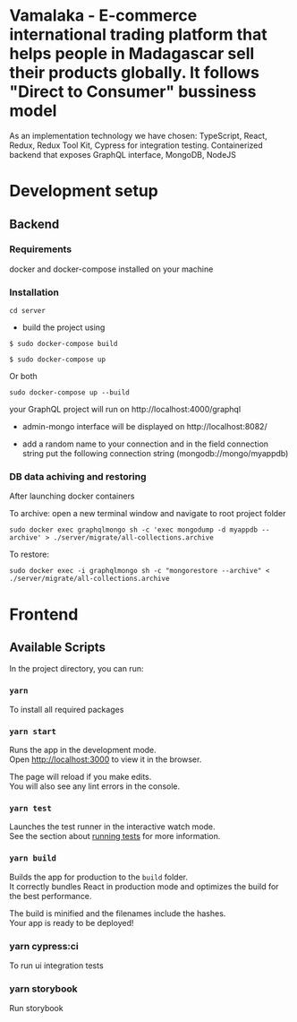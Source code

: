 # Vamalaka - E-commerce international trading platform that helps people in Madagascar sell their products globally. It follows "Direct to Consumer" bussiness model

As an implementation technology we have chosen: TypeScript, React, Redux, Redux Tool Kit, Cypress for integration testing. Containerized backend that exposes GraphQL interface, MongoDB, NodeJS

# Development setup

## Backend

### Requirements

docker and docker-compose installed on your machine

### Installation

```
cd server
```

- build the project using

```
$ sudo docker-compose build
```

```
$ sudo docker-compose up
```

Or both

```
sudo docker-compose up --build
```

your GraphQL project will run on http://localhost:4000/graphql

- admin-mongo interface will be displayed on http://localhost:8082/

- add a random name to your connection and in the field connection string put the following connection string
  (mongodb://mongo/myappdb)

### DB data achiving and restoring

After launching docker containers

To archive:
open a new terminal window and navigate to root project folder

```
sudo docker exec graphqlmongo sh -c 'exec mongodump -d myappdb --archive' > ./server/migrate/all-collections.archive
```

To restore:

```
sudo docker exec -i graphqlmongo sh -c "mongorestore --archive" < ./server/migrate/all-collections.archive
```

# Frontend

## Available Scripts

In the project directory, you can run:

### `yarn`

To install all required packages

### `yarn start`

Runs the app in the development mode.\
Open [http://localhost:3000](http://localhost:3000) to view it in the browser.

The page will reload if you make edits.\
You will also see any lint errors in the console.

### `yarn test`

Launches the test runner in the interactive watch mode.\
See the section about [running tests](https://facebook.github.io/create-react-app/docs/running-tests) for more information.

### `yarn build`

Builds the app for production to the `build` folder.\
It correctly bundles React in production mode and optimizes the build for the best performance.

The build is minified and the filenames include the hashes.\
Your app is ready to be deployed!

### yarn cypress:ci

To run ui integration tests

### yarn storybook

Run storybook
